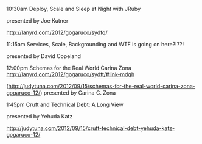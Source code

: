 

10:30am Deploy, Scale and Sleep at Night with JRuby

presented by Joe Kutner

http://lanyrd.com/2012/gogaruco/sydfq/

11:15am Services, Scale, Backgrounding and WTF is going on here?!??!

presented by David Copeland

12:00pm Schemas for the Real World
Carina Zona 
http://lanyrd.com/2012/gogaruco/sydft/#link-mdqh

(http://judytuna.com/2012/09/15/schemas-for-the-real-world-carina-zona-gogaruco-12/)
presented by Carina C. Zona

1:45pm Cruft and Technical Debt: A Long View

presented by Yehuda Katz

http://judytuna.com/2012/09/15/cruft-technical-debt-yehuda-katz-gogaruco-12/
